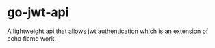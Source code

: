 # go-jwt-api
A lightweight api that allows jwt authentication which is an extension of echo flame work.
